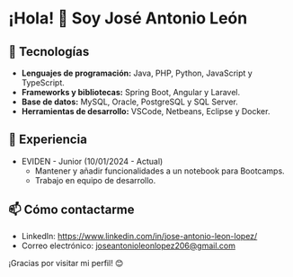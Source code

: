 # ¡Hola! 👋 Soy José Antonio León

## 🚀 Tecnologías

- **Lenguajes de programación:** Java, PHP, Python, JavaScript y TypeScript.
- **Frameworks y bibliotecas:** Spring Boot, Angular y Laravel.
- **Base de datos:** MySQL, Oracle, PostgreSQL y SQL Server.
- **Herramientas de desarrollo:** VSCode, Netbeans, Eclipse y Docker.

## 💼 Experiencia

- EVIDEN - Junior (10/01/2024 - Actual)
  - Mantener y añadir funcionalidades a un notebook para Bootcamps.
  - Trabajo en equipo de desarrollo.

## 📫 Cómo contactarme

- LinkedIn: https://www.linkedin.com/in/jose-antonio-leon-lopez/
- Correo electrónico: joseantonioleonlopez206@gmail.com

¡Gracias por visitar mi perfil! 😊

